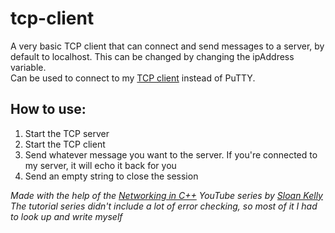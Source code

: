 # tcp-client

A very basic TCP client that can connect and send messages to a server, by default to localhost. This can be changed by changing the ipAddress variable.  
Can be used to connect to my [TCP client](https://github.com/molnar-david/tcp-server/) instead of PuTTY.

## How to use:
1. Start the TCP server
2. Start the TCP client
3. Send whatever message you want to the server. If you're connected to my server, it will echo it back for you
4. Send an empty string to close the session

*Made with the help of the [Networking in C++](https://www.youtube.com/playlist?list=PLZo2FfoMkJeEogzRXEJeTb3xpA2RAzwCZ) YouTube series by [Sloan Kelly](https://www.youtube.com/c/sloankelly)*  
*The tutorial series didn't include a lot of error checking, so most of it I had to look up and write myself*
